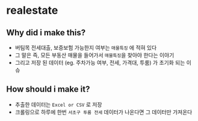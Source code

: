 # realestate

## Why did i make this? 

- 버팀목 전세대출, 보증보험 가능한지 여부는 `매물특징` 에 적혀 있다
- 그 말은 즉, 모든 부동산 매물을 들어가서 `매물특징`을 찾아야 한다는 이야기
- 그리고 저장 된 데이터 (eg. 주차가능 여부, 전세, 가격대, 투룸) 가 초기화 되는 이슈

## How should i make it?

- 추출한 데이터는 `Excel or CSV` 로 저장
- 크롤링으로 하루에 한번 `서초구 투룸 전세` 데이터가 나온다면 그 데이터만 가져온다

